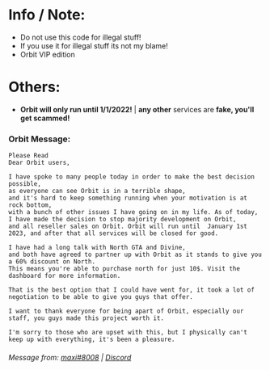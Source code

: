 # Info / Note:
* Do not use this code for illegal stuff!
* If you use it for illegal stuff its not my blame!
* Orbit VIP edition
# Others:
* **Orbit will only run until 1/1/2022!** | **any other** services are **fake, you'll get scammed!**
### Orbit Message:
```
Please Read
Dear Orbit users, 

I have spoke to many people today in order to make the best decision possible,
as everyone can see Orbit is in a terrible shape, 
and it's hard to keep something running when your motivation is at rock bottom, 
with a bunch of other issues I have going on in my life. As of today, I have made the decision to stop majority development on Orbit,
and all reseller sales on Orbit. Orbit will run until  January 1st 2023, and after that all services will be closed for good. 

I have had a long talk with North GTA and Divine,
and both have agreed to partner up with Orbit as it stands to give you a 60% discount on North.
This means you're able to purchase north for just 10$. Visit the dashboard for more information. 

That is the best option that I could have went for, it took a lot of negotiation to be able to give you guys that offer.

I want to thank everyone for being apart of Orbit, especially our staff, you guys made this project worth it. 

I'm sorry to those who are upset with this, but I physically can't keep up with everything, it's been a pleasure.
```
###### Message from: [maxi#8008](https://discord.com/users/771812798300291073) | [Discord](https://discord.gg/NhQ3QXtPUw)
